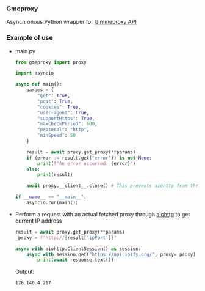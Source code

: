 ### **Gmeproxy**

Asynchronous Python wrapper for [Gimmeproxy API](https://gimmeproxy.com/)

### **Example of use**
* main.py

    ```python
    from gmeproxy import proxy

    import asyncio

    async def main():
        params = {
            "get": True,
            "post": True,
            "cookies": True,
            "user-agent": True,
            "supportHttps": True,
            "maxCheckPeriod": 600,
            "protocol": "http",
            "minSpeed": 50
        }

        result = await proxy.get_proxy(**params)
        if (error := result.get("error")) is not None:
            print(f"An error occurred: {error}")
        else:
            print(result)

        await proxy.__client__.close() # This prevents aiohttp from throwing an unclosed session warning

    if __name__ == "__main__":
        asyncio.run(main())
    ```

* Perform a request with an actual fetched proxy through [aiohttp](https://docs.aiohttp.org/en/stable/) to get current IP address

    ```python
    result = await proxy.get_proxy(**params)
    _proxy = f"http://{result['ipPort']}"

    async with aiohttp.ClientSession() as session:
        async with session.get("https://api.ipify.org/", proxy=_proxy) as response:
            print(await response.text())
    ```
    Output:
    ```
    128.140.4.217
    ```